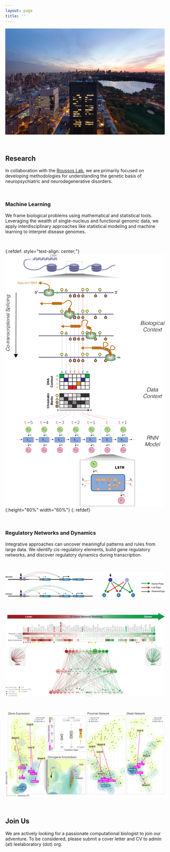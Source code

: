 ```yaml
---
layout: page
title: ''
---
```


![ISMMS](/images/NYC-Skyline.jpg)

<br>

## Research 

In collaboration with the [Roussos Lab](http://labs.icahn.mssm.edu/roussos-lab/), we are primarily focused on developing methodologies for understanding the genetic basis of neuropsychiatric and neurodegenerative disorders.

<br>

### Machine Learning

We frame biological problems using mathematical and statistical tools. Leveraging the wealth of single-nucleus and functional genomic data, we apply interdisciplinary approaches like statistical modeling and machine learning to interpret disease genomes.

<br>

{:refdef: style="text-align: center;"}
![ESPRNN Overview](/images/ESPRNN_overview.png){:height="60%" width="60%"}
{: refdef}

<br>

### Regulatory Networks and Dynamics

Integrative approaches can uncover meaningful patterns and rules from large data. We identify cis-regulatory elements, build gene regulatory networks, and discover regulatory dynamics during transcription.

<br>

![Rewiring Schematic](/images/rewiring_schematic.png)

<br>

![Rewiring Highlight](/images/rewiring_highlight.png)

<br>

![Cellspace Highlight](/images/cellspace_overview.png)

<br>

## Join Us

We are actively looking for a passionate computational biologist to join our adventure. To be considered, please submit a cover letter and CV to admin (at) leelaboratory (dot) org.
